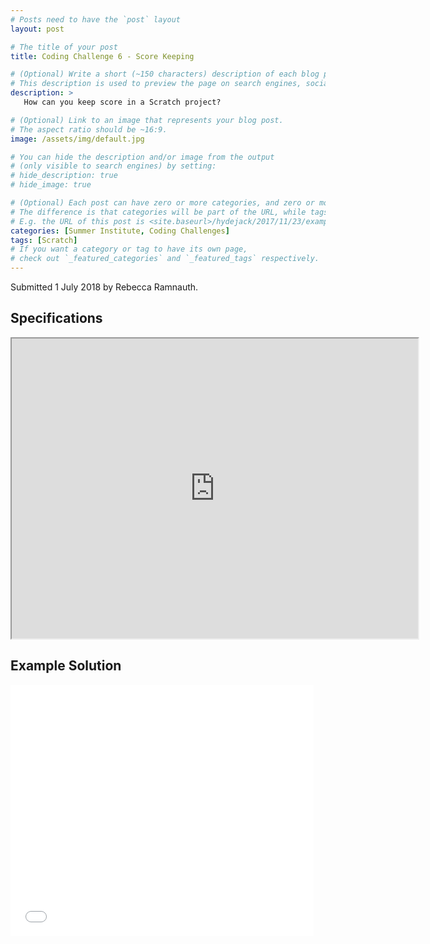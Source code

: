 ```yaml
---
# Posts need to have the `post` layout
layout: post

# The title of your post
title: Coding Challenge 6 - Score Keeping

# (Optional) Write a short (~150 characters) description of each blog post.
# This description is used to preview the page on search engines, social media, etc.
description: >
   How can you keep score in a Scratch project?

# (Optional) Link to an image that represents your blog post.
# The aspect ratio should be ~16:9.
image: /assets/img/default.jpg

# You can hide the description and/or image from the output
# (only visible to search engines) by setting:
# hide_description: true
# hide_image: true

# (Optional) Each post can have zero or more categories, and zero or more tags.
# The difference is that categories will be part of the URL, while tags will not.
# E.g. the URL of this post is <site.baseurl>/hydejack/2017/11/23/example-content/
categories: [Summer Institute, Coding Challenges]
tags: [Scratch]
# If you want a category or tag to have its own page,
# check out `_featured_categories` and `_featured_tags` respectively.
---
```

Submitted 1 July 2018 by Rebecca Ramnauth.

## Specifications

<iframe src="https://drive.google.com/file/d/1yErCB_VG69P9Pedvf7geXhXA2owQC1Y9/preview" width="650" height="480"></iframe>

## Example Solution

<iframe allowtransparency="true" width="485" height="402" src="//scratch.mit.edu/projects/embed/235224829/?autostart=false" frameborder="0" allowfullscreen></iframe>
